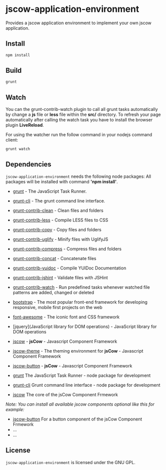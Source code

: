 # jscow-application-environment
Provides a jscow application environment to implement your own jscow application.

## Install

```sh
npm install
```

## Build

```sh
grunt
```

## Watch
You can the grunt-contrib-watch plugin to call all grunt tasks automatically by change a **js** file or **less** file within the **src/** directory. To refresh your page automatically after calling the watch task you have to install the browser plugin **LiveReload**. 

For using the watcher run the follow command in your nodejs command client:
```sh
grunt watch
```

## Dependencies

`jscow-application-environment` needs the following node packages:
All packages will be installed with command **'npm install'**.

* [grunt](https://www.npmjs.com/package/grunt) - The JavaScript Task Runner.
* [grunt-cli](https://www.npmjs.com/package/grunt-cli) - The grunt command line interface.
* [grunt-contrib-clean](https://www.npmjs.com/package/grunt-contrib-clean) - Clean files and folders
* [grunt-contrib-less](https://www.npmjs.com/package/grunt-contrib-less) - Compile LESS files to CSS
* [grunt-contrib-copy](https://www.npmjs.com/package/grunt-contrib-copy) - Copy files and folders
* [grunt-contrib-uglify](https://www.npmjs.com/package/grunt-contrib-uglify) - Minify files with UglifyJS
* [grunt-contrib-compress](https://www.npmjs.com/package/grunt-contrib-compress) - Compress files and folders
* [grunt-contrib-concat](https://www.npmjs.com/package/grunt-contrib-concat) - Concatenate files
* [grunt-contrib-yuidoc](https://www.npmjs.com/package/grunt-contrib-yuidoc) - Compile YUIDoc Documentation 
* [grunt-contrib-jshint](https://www.npmjs.com/package/grunt-contrib-jshint) - Validate files with JSHint
* [grunt-contrib-watch](https://www.npmjs.com/package/grunt-contrib-watch) - Run predefined tasks whenever watched file patterns are added, changed or deleted
* [bootstrap](https://www.npmjs.com/package/bootstrap) - The most popular front-end framework for developing responsive, mobile first projects on the web
* [font-awesome](https://www.npmjs.com/package/font-awesome) - The iconic font and CSS framework
* [jquery](JavaScript library for DOM operations) - JavaScript library for DOM operations
* [jscow](http://www.jscow.de) - **jsCow** - Javascript Component Framework
* [jscow-theme](https://github.com/jsCow/jscow-theme) - The theming environment for  **jsCow** - Javascript Component Framework
* [jscow-button](https://github.com/jsCow/jscow-button) - **jsCow** - Javascript Component Framework

* [grunt](https://www.npmjs.com/package/grunt) The JavaScript Task Runner - node package for development
* [grunt-cli](https://www.npmjs.com/package/grunt-cli) Grunt command line interface - node package for development
* [jscow](https://github.com/jsCow/jsCow) The core of the jsCow Component Frmework

*Note: You can install all available jscow components optional like this for example:*
* [jscow-button](https://github.com/jsCow/jscow-button) For a button component of the jsCow Component Frmework
* ...
* ...

## License

`jscow-application-environment` is licensed under the GNU GPL.
